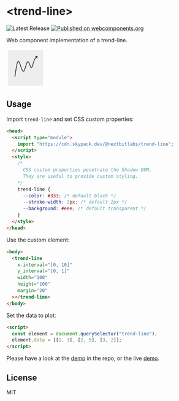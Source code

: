 # &lt;trend-line&gt;

![Latest Release](https://badgen.net/github/release/nextbitlabs/trend-line) [![Published on webcomponents.org](https://img.shields.io/badge/webcomponents.org-published-blue.svg)](https://www.webcomponents.org/element/trend-line)

Web component implementation of a trend-line.

<img width="100px" src="image.png">

## Usage

Import `trend-line` and set CSS custom properties:

```html
<head>
  <script type="module">
    import "https://cdn.skypack.dev/@nextbitlabs/trend-line";
  </script>
  <style>
    /*
      CSS custom properties penetrate the Shadow DOM.
      They are useful to provide custom styling.
    */
    trend-line {
      --color: #333; /* default black */
      --stroke-width: 2px; /* default 2px */
      --background: #eee; /* default transparent */
    }
  </style>
</head>
```

Use the custom element:

```html
<body>
  <trend-line
    x-interval="[0, 10]"
    y_interval="[0, 1]"
    width="100"
    height="100"
    margin="20"
  ></trend-line>
</body>
```

Set the data to plot:

```html
<script>
  const element = document.querySelector("trend-line");
  element.data = [[1, 3], [2, 5], [3, 2]];
</script>
```

Please have a look at the [demo](https://github.com/nextbitlabs/trend-line/blob/main/demo/index.html) in the repo, or the live [demo](https://pp41i.csb.app/).

## License

MIT
